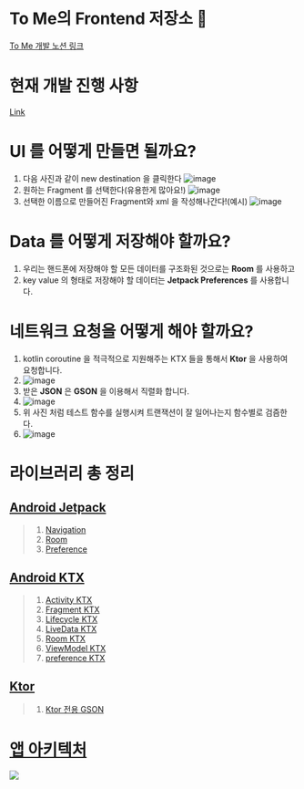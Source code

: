 ﻿# To Me의 Frontend 저장소 💌

[To Me 개발 노션 링크](https://www.notion.so/To-me-901869b392db44209a32f1d441759fd9)
# 현재 개발 진행 사항
[Link](./ToyFront2021/README.md)

# UI 를 어떻게 만들면 될까요?
1. 다음 사진과 같이 new destination 을 클릭한다 ![image](https://user-images.githubusercontent.com/79887707/131466109-4775213e-91ab-4d37-bd1a-1b305719f197.png)
2. 원하는 Fragment 를 선택한다(유용한게 많아요!) ![image](https://user-images.githubusercontent.com/79887707/131466211-3de95d45-fec5-4e27-a10f-e53644eb435b.png)
3. 선택한 이름으로 만들어진 Fragment와 xml 을 작성해나간다!(예시) ![image](https://user-images.githubusercontent.com/79887707/131466360-1bdb9e33-5426-4a4a-a069-2bbaba04754e.png)



# Data 를 어떻게 저장해야 할까요?
1. 우리는 핸드폰에 저장해야 할 모든 데이터를 구조화된 것으로는 **Room** 를 사용하고 
2. key value 의 형태로 저장해야 할 데이터는 __Jetpack Preferences__ 를 사용합니다.

# 네트워크 요청을 어떻게 해야 할까요?
1. kotlin coroutine 을 적극적으로 지원해주는 KTX 들을 통해서 **Ktor** 을 사용하여 요청합니다.
2. ![image](https://user-images.githubusercontent.com/79887707/131351821-65e80b75-6eff-4d43-94e1-38fa920c5c5f.png)
3. 받은 **JSON** 은 **GSON** 을 이용해서 직렬화 합니다.
4. ![image](https://user-images.githubusercontent.com/79887707/131351527-c6b618f7-098c-4e46-9a2a-d767e01170f2.png)
5. 위 사진 처럼 테스트 함수를 실행시켜 트랜잭션이 잘 일어나는지 함수별로 검즘한다.
6. ![image](https://user-images.githubusercontent.com/79887707/131351780-b19a0ace-95d6-4527-baec-1dd955adfcff.png)



# 라이브러리 총 정리
## [Android Jetpack](https://developer.android.com/jetpack/getting-started)
>1. [Navigation](https://developer.android.com/guide/navigation?hl=ko)
>2. [Room](https://developer.android.com/topic/libraries/architecture/room)
>3. [Preference](https://developer.android.com/guide/topics/ui/settings/use-saved-values)
## [Android KTX](https://developer.android.com/kotlin/ktx)
>1. [Activity KTX](https://developer.android.com/kotlin/ktx/extensions-list#androidxactivity)
>2. [Fragment KTX](https://developer.android.com/kotlin/ktx#fragment)
>3. [Lifecycle KTX](https://developer.android.com/kotlin/ktx#lifecycle)
>4. [LiveData KTX](https://developer.android.com/kotlin/ktx#livedata)
>5. [Room  KTX](https://developer.android.com/kotlin/ktx#room)
>6. [ViewModel KTX](https://developer.android.com/kotlin/ktx#viewmodel)
>7. [preference KTX](https://developer.android.com/kotlin/ktx/extensions-list#androidxpreference)
## [Ktor](https://ktor.io/docs/getting-started-ktor-client.html#create-client)
>1. [Ktor 전용 GSON](https://ktor.io/docs/json.html#jvm_dependency)

# [앱 아키텍처](https://developer.android.com/jetpack/guide)
<img src="https://developer.android.com/topic/libraries/architecture/images/final-architecture.png"/>
